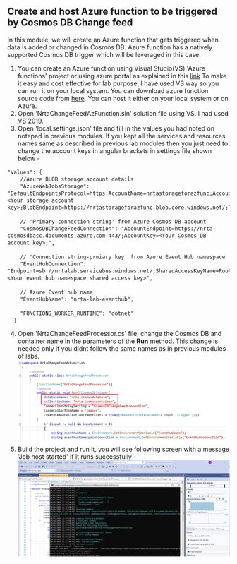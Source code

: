 ## Create and host Azure function to be triggered by Cosmos DB Change feed
In this module, we will create an Azure function that gets triggered when data is added or changed in Cosmos DB. Azure function has a natively supported Cosmos DB trigger which will be leveraged in this case.<br/>

1. You can create an Azure function using Visual Studio(VS) 'Azure functions' project or using azure portal as explained in this [link](https://docs.microsoft.com/en-us/azure/azure-functions/functions-create-cosmos-db-triggered-function#:~:text=Create%20Azure%20Cosmos%20DB%20trigger,-In%20your%20function&text=On%20the%20New%20Function%20page,Azure%20Cosmos%20DB%20trigger%20template.&text=The%20name%20of%20the%20function.&text=Select%20New%2C%20the%20Database%20Account,setting%20for%20your%20account%20connection.)
To make it easy and cost effective for lab purpose, I have used VS way so you can run it on your local system. You can download azure function source code from [here](https://github.com/minwal/cosmos-adx-int/blob/minwal-patch-1/src/NrtaChangeFeedAzFunction.zip).
You can host it either on your local system or on Azure.
2. Open 'NrtaChangeFeedAzFunction.sln' solution file using VS. I had used VS 2019.
3. Open 'local.settings.json' file and fill in the values you had noted on notepad in previous modules. If you kept all the services and resources names same as described in previous lab modules then you just need to change the account keys in angular brackets in settings file shown below -
```
"Values": {
    //Azure BLOB storage account details 
    "AzureWebJobsStorage": "DefaultEndpointsProtocol=https;AccountName=nrtastorageforazfunc;AccountKey=<Your storage account key>;BlobEndpoint=https://nrtastorageforazfunc.blob.core.windows.net/;TableEndpoint=https://nrtastorageforazfunc.table.core.windows.net/;QueueEndpoint=https://nrtastorageforazfunc.queue.core.windows.net/;FileEndpoint=https://nrtastorageforazfunc.file.core.windows.net/",

    // 'Primary connection string' from Azure Cosmos DB account
    "CosmosDBChangeFeedConnection": "AccountEndpoint=https://nrta-cosmosdbacc.documents.azure.com:443/;AccountKey=<Your Cosmos DB account key>;",

    // 'Connection string-prmiary key' from Azure Event Hub namespace
    "EventHubConnection": "Endpoint=sb://nrtalab.servicebus.windows.net/;SharedAccessKeyName=RootManageSharedAccessKey;SharedAccessKey=<Your event hub namespace shared access key>",

    // Azure Event hub name
    "EventHubName": "nrta-lab-eventhub",
    
    "FUNCTIONS_WORKER_RUNTIME": "dotnet"
  }
  ```  
 
  4. Open 'NrtaChangeFeedProcessor.cs' file, change the Cosmos DB and container name in the parameters of the **Run** method. 
  This change is needed only if you didnt follow the same names as in previous modules of labs.
  ![](../images/ChangeFeedProcessorCode.png) 
  5. Build the project and run it, you will see following screen with a message 'Job host started' if it runs successfully -
  ![](../images/AzureFuncRunning.png) 
